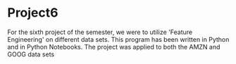 # Project6
For the sixth project of the semester, we were to utilize 'Feature Engineering' on different data sets. This program has been written in Python and in Python Notebooks.
The project was applied to both the AMZN and GOOG data sets
